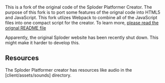 This is a fork of the original code of the Sploder Platformer Creator. The purpose of this fork is to port some features of the orignal code into HTML5 and JavaScript. This fork utlizes Webpack to combine all of the JavaScript files into one compact script for the creator. To learn more, [please read the orignal README file](README.old.md)

Apparently, the original Sploder website has been recently shut down. This might make it harder to develop this.

## Resources

The Sploder Platformer creator has resources like audio in the [client/assets/sounds] directory. 